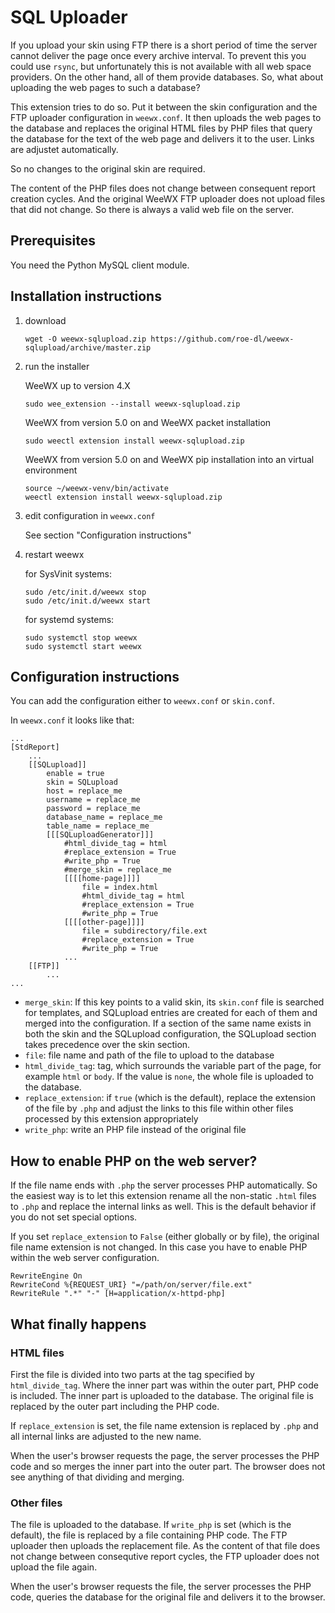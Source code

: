 # SQL Uploader

If you upload your skin using FTP there is a short period of time the server
cannot deliver the page once every archive interval. To prevent this you
could use `rsync`, but unfortunately this is not available with all web
space providers. On the other hand, all of them provide databases. So,
what about uploading the web pages to such a database?

This extension tries to do so. Put it between the skin configuration and the
FTP uploader configuration in `weewx.conf`. It then uploads the web pages
to the database and replaces the original HTML files by PHP files that
query the database for the text of the web page and delivers it to the
user. Links are adjustet automatically.

So no changes to the original skin are required.

The content of the PHP files does not change between consequent report
creation cycles. And the original WeeWX FTP uploader does not upload
files that did not change. So there is always a valid web file on the
server.

## Prerequisites

You need the Python MySQL client module.

## Installation instructions

1) download

   ```
   wget -O weewx-sqlupload.zip https://github.com/roe-dl/weewx-sqlupload/archive/master.zip
   ```

2) run the installer

   WeeWX up to version 4.X

   ```shell
   sudo wee_extension --install weewx-sqlupload.zip
   ```

   WeeWX from version 5.0 on and WeeWX packet installation

   ```shell
   sudo weectl extension install weewx-sqlupload.zip
   ```

   WeeWX from version 5.0 on and WeeWX pip installation into an virtual environment

   ```shell
   source ~/weewx-venv/bin/activate
   weectl extension install weewx-sqlupload.zip
   ```
   
3) edit configuration in `weewx.conf`

   See section "Configuration instructions"

5) restart weewx

   for SysVinit systems:

   ```shell
   sudo /etc/init.d/weewx stop
   sudo /etc/init.d/weewx start
   ```

   for systemd systems:

   ```shell
   sudo systemctl stop weewx
   sudo systemctl start weewx
   ```

## Configuration instructions

You can add the configuration either to `weewx.conf` or `skin.conf`.

In `weewx.conf` it looks like that:
```
...
[StdReport]
    ...
    [[SQLupload]]
        enable = true
        skin = SQLupload
        host = replace_me
        username = replace_me
        password = replace_me
        database_name = replace_me
        table_name = replace_me
        [[[SQLuploadGenerator]]]
            #html_divide_tag = html
            #replace_extension = True
            #write_php = True
            #merge_skin = replace_me
            [[[[home-page]]]]
                file = index.html
                #html_divide_tag = html
                #replace_extension = True
                #write_php = True
            [[[[other-page]]]]
                file = subdirectory/file.ext
                #replace_extension = True
                #write_php = True
            ...
    [[FTP]]
        ...
...
```

* `merge_skin`: If this key points to a valid skin, its `skin.conf` file is
  searched for templates, and SQLupload entries are created for each of them
  and merged into the configuration. If a section of the same name exists
  in both the skin and the SQLupload configuration, the SQLupload section 
  takes precedence over the skin section.
* `file`: file name and path of the file to upload to the database
* `html_divide_tag`: tag, which surrounds the variable part of the page, for
  example `html` or `body`. If the value is `none`, the whole file is
  uploaded to the database. 
* `replace_extension`: if `true` (which is the default), replace the
  extension of the file by `.php` and adjust the links to this file
  within other files processed by this extension appropriately
* `write_php`: write an PHP file instead of the original file

## How to enable PHP on the web server?

If the file name ends with `.php` the server processes PHP automatically. 
So the easiest way is to let this extension rename all the non-static 
`.html` files to `.php` and replace the internal links as well. This is 
the default behavior if you do not set special options.

If you set `replace_extension` to `False` (either globally or by file), the
original file name extension is not changed. In this case you have to enable
PHP within the web server configuration. 

```
RewriteEngine On
RewriteCond %{REQUEST_URI} "=/path/on/server/file.ext"
RewriteRule ".*" "-" [H=application/x-httpd-php]
```

## What finally happens

### HTML files

First the file is divided into two parts at the tag specified by
`html_divide_tag`. Where the inner part was within the outer part, PHP code
is included. The inner part is uploaded to the database. The original file
is replaced by the outer part including the PHP code. 

If `replace_extension` is set, the file name extension is replaced by
`.php` and all internal links are adjusted to the new name.

When the user's browser requests the page, the server processes the PHP code 
and so merges the inner part into the outer part. The browser does not see
anything of that dividing and merging.

### Other files

The file is uploaded to the database. If `write_php` is set (which is the
default), the file is replaced by a file containing PHP code. The FTP
uploader then uploads the replacement file. As the content of that file 
does not change between consequtive report cycles, the FTP uploader
does not upload the file again.

When the user's browser requests the file, the server processes the PHP code, 
queries the database for the original file and delivers it to the browser.
